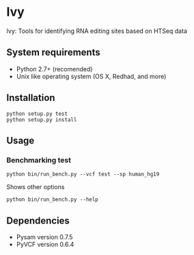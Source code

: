 Ivy
===

Ivy: Tools for identifying RNA editing sites based on HTSeq data

## System requirements
* Python 2.7+ (recomended)
* Unix like operating system (OS X, Redhad, and more)

## Installation
```
python setup.py test
python setup.py install
```

## Usage
### Benchmarking test
```
python bin/run_bench.py --vcf test --sp human_hg19
```

Shows other options

```
python bin/run_bench.py --help
```

## Dependencies
* Pysam version 0.7.5
* PyVCF version 0.6.4
